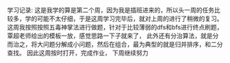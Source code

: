 学习记录:
  这是我学的算是第二个周，因为我是插班进来的，所以头一周的任务比较多，学的可能不太仔细，于是这周学习完毕后，就对上周的进行了稍微的复习。
  这周我按照按照五毒神掌法进行做题，针对于比较薄弱的dfs和bfs进行终点刷题，覃超老师给出的模板一放，感觉思路一下子就来了，
  此外还有分治算法，就是分而治之，将大问题分解成小问题，然后在组合，最为典型的就是归并排序，和二分查找。
  因此这周按时打开，完成作业，
  下周继续努力
